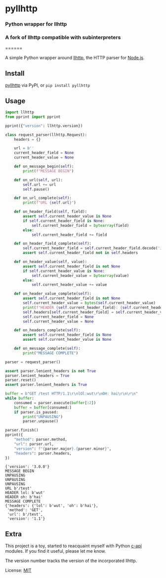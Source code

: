 # pyllhttp

### Python wrapper for llhttp

### A fork of llhttp compatible with subinterpreters

======

A simple Python wrapper around [llhttp](https://github.com/nodejs/llhttp),
the HTTP parser for [Node.js](https://nodejs.org/).

## Install

[pyllhttp](https://pypi.org/project/pyllhttp/) via PyPI, or `pip install pyllhttp`

## Usage

```python
import llhttp
from pprint import pprint

pprint({"version": llhttp.version})

class request_parser(llhttp.Request):
    headers = {}

    url = b''
    current_header_field = None
    current_header_value = None

    def on_message_begin(self):
        print(f"MESSAGE BEGIN")

    def on_url(self, url):
        self.url += url
        self.pause()

    def on_url_complete(self):
        print(f"URL {self.url}")

    def on_header_field(self, field):
        assert self.current_header_value is None
        if self.current_header_field is None:
            self.current_header_field = bytearray(field)
        else:
            self.current_header_field += field

    def on_header_field_complete(self):
        self.current_header_field = self.current_header_field.decode('iso-8859-1').lower()
        assert self.current_header_field not in self.headers

    def on_header_value(self, value):
        assert self.current_header_field is not None
        if self.current_header_value is None:
            self.current_header_value = bytearray(value)
        else:
            self.current_header_value += value

    def on_header_value_complete(self):
        assert self.current_header_field is not None
        self.current_header_value = bytes(self.current_header_value)
        print(f"HEADER {self.current_header_field}: {self.current_header_value}")
        self.headers[self.current_header_field] = self.current_header_value
        self.current_header_field = None
        self.current_header_value = None

    def on_headers_complete(self):
        assert self.current_header_field is None
        assert self.current_header_value is None

    def on_message_complete(self):
        print("MESSAGE COMPLETE")

parser = request_parser()

assert parser.lenient_headers is not True
parser.lenient_headers = True
parser.reset()
assert parser.lenient_headers is True

buffer = b"GET /test HTTP/1.1\r\nlOl:wut\r\nOH: hai\r\n\r\n"
while buffer:
    consumed = parser.execute(buffer[:2])
    buffer = buffer[consumed:]
    if parser.is_paused:
        print("UNPAUSING")
        parser.unpause()

parser.finish()
pprint({
    "method": parser.method,
    "url": parser.url,
    "version": f"{parser.major}.{parser.minor}",
    "headers": parser.headers,
})
```

```
{'version': '3.0.0'}
MESSAGE BEGIN
UNPAUSING
UNPAUSING
UNPAUSING
URL b'/test'
HEADER lol: b'wut'
HEADER oh: b'hai'
MESSAGE COMPLETE
{'headers': {'lol': b'wut', 'oh': b'hai'},
 'method': 'GET',
 'url': b'/test',
 'version': '1.1'}
```

## Extra

This project is a toy, started to reacquaint myself with Python
[c-api](https://docs.python.org/3/c-api/) modules.  If you find it useful,
please let me know.

The version number tracks the version of the incorporated llhttp.

License: [MIT](https://opensource.org/licenses/MIT)
